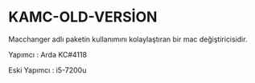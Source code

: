 # KAMC-OLD-VERSİON

Macchanger adlı paketin kullanımını kolaylaştıran bir mac değiştiricisidir.

Yapımcı : Arda KC#4118

Eski Yapımcı : i5-7200u
